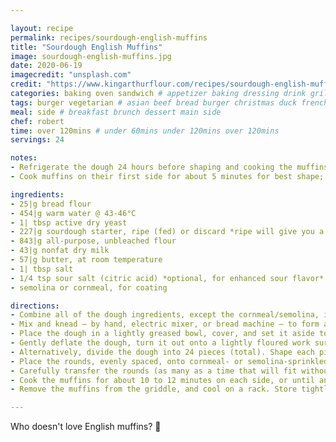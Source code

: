 ```yaml
---

layout: recipe
permalink: recipes/sourdough-english-muffins
title: "Sourdough English Muffins"
image: sourdough-english-muffins.jpg
date: 2020-06-19
imagecredit: "unsplash.com"
credit: "https://www.kingarthurflour.com/recipes/sourdough-english-muffins-recipe"
categories: baking oven sandwich # appetizer baking dressing drink grill healthyish marinade oven pickling quick raw salad sandwich sauce snack soup
tags: burger vegetarian # asian beef bread burger christmas duck french fruit indian italian mexican nuts pasta pork poultry rice seafood thanksgiving vegetarian
meal: side # breakfast brunch dessert main side
chef: robert 
time: over 120mins # under 60mins under 120mins over 120mins
servings: 24 

notes:
- Refrigerate the dough 24 hours before shaping and cooking the muffins for best sourdough flavour. 
- Cook muffins on their first side for about 5 minutes for best shape; then lay a cake pan, cookie sheet, or similar flat (though not excessively heavy) object on top of them. Continue to cook for about 7 minutes; then remove the saucepan, turn the muffins over and finish cooking on top without the pan. This helps to keep the muffins flat (rather than domed) over the rim.

ingredients:
- 25|g bread flour
- 454|g warm water @ 43-46°C
- 1| tbsp active dry yeast
- 227|g sourdough starter, ripe (fed) or discard *ripe will give you a more vigorous rise*
- 843|g all-purpose, unbleached flour
- 43|g nonfat dry milk
- 57|g butter, at room temperature
- 1| tbsp salt
- 1/4 tsp sour salt (citric acid) *optional, for enhanced sour flavor*
- semolina or cornmeal, for coating

directions:
- Combine all of the dough ingredients, except the cornmeal/semolina, in a large bowl.
- Mix and knead — by hand, electric mixer, or bread machine — to form a smooth dough. The dough should be soft and elastic, but not particularly sticky; add additional flour if necessary.
- Place the dough in a lightly greased bowl, cover, and set it aside to rise for about 1 1/2 hours, or until it's noticeably puffy. For most pronounced sour flavor, cover the bowl, and immediately place it in the refrigerator (without rising first). Let the dough chill for 24 hours; this will develop its flavor.
- Gently deflate the dough, turn it out onto a lightly floured work surface, cover it, and let it sit for a few minutes, to relax the gluten. Divide the dough in half. Working with one piece at a time, roll 1.5cm thick, and cut in 7.5cm rounds. Re-roll and cut any remaining scraps. Repeat with the remaining half of dough.
- Alternatively, divide the dough into 24 pieces (total). Shape each piece into a round ball, then flatten each ball into a 7.5cm round. For a somewhat more even rise as the muffins cook, flatten each ball slightly larger than 7.5cm, and trim edges with a 7.5cm cutter (or trim all around the edge with a pair of scissors). Muffins with cut (rather than flattened) sides will rise more evenly.
- Place the rounds, evenly spaced, onto cornmeal- or semolina-sprinkled baking sheets (12 per sheet). Sprinkle them with additional cornmeal or semolina, cover with plastic wrap, and let them rise until light and puffy, about 45 to 60 minutes. If the dough has been refrigerated overnight, the rise time will be about 2 hours.
- Carefully transfer the rounds (as many as a time that will fit without crowding) right-side up to a large electric griddle preheated to 175°C, or to an ungreased frying pan that has been preheated over medium-low heat.
- Cook the muffins for about 10 to 12 minutes on each side, or until an instant-read thermometer inserted in the center of a muffin registers 90°C. The edges may feel a bit soft; that's OK.
- Remove the muffins from the griddle, and cool on a rack. Store tightly wrapped at room temperature for 4 or 5 days; freeze for longer storage.

--- 
```

Who doesn't love English muffins? 🍔